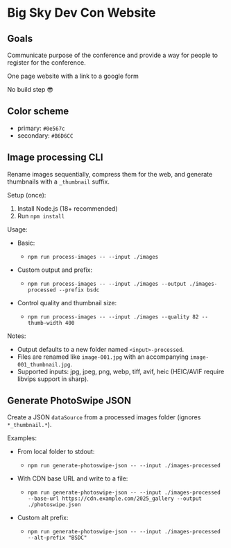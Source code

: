 # Big Sky Dev Con Website

## Goals

Communicate purpose of the conference and provide a way for people to register for the conference.

One page website with a link to a google form

No build step 😎

## Color scheme

- primary: `#0e567c`
- secondary: `#B6D6CC`

## Image processing CLI

Rename images sequentially, compress them for the web, and generate thumbnails with a `_thumbnail` suffix.

Setup (once):

1. Install Node.js (18+ recommended)
2. Run `npm install`

Usage:

- Basic:

  - `npm run process-images -- --input ./images`

- Custom output and prefix:

  - `npm run process-images -- --input ./images --output ./images-processed --prefix bsdc`

- Control quality and thumbnail size:

  - `npm run process-images -- --input ./images --quality 82 --thumb-width 400`

Notes:

- Output defaults to a new folder named `<input>-processed`.
- Files are renamed like `image-001.jpg` with an accompanying `image-001_thumbnail.jpg`.
- Supported inputs: jpg, jpeg, png, webp, tiff, avif, heic (HEIC/AVIF require libvips support in sharp).

## Generate PhotoSwipe JSON

Create a JSON `dataSource` from a processed images folder (ignores `*_thumbnail.*`).

Examples:

- From local folder to stdout:

  - `npm run generate-photoswipe-json -- --input ./images-processed`

- With CDN base URL and write to a file:

  - `npm run generate-photoswipe-json -- --input ./images-processed --base-url https://cdn.example.com/2025_gallery --output ./photoswipe.json`

- Custom alt prefix:

  - `npm run generate-photoswipe-json -- --input ./images-processed --alt-prefix "BSDC"`
